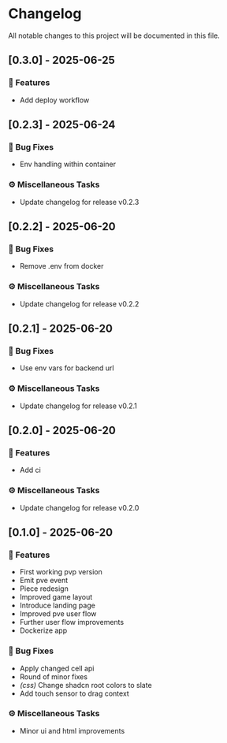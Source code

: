 # Changelog

All notable changes to this project will be documented in this file.

## [0.3.0] - 2025-06-25

### 🚀 Features

- Add deploy workflow

## [0.2.3] - 2025-06-24

### 🐛 Bug Fixes

- Env handling within container

### ⚙️ Miscellaneous Tasks

- Update changelog for release v0.2.3

## [0.2.2] - 2025-06-20

### 🐛 Bug Fixes

- Remove .env from docker

### ⚙️ Miscellaneous Tasks

- Update changelog for release v0.2.2

## [0.2.1] - 2025-06-20

### 🐛 Bug Fixes

- Use env vars for backend url

### ⚙️ Miscellaneous Tasks

- Update changelog for release v0.2.1

## [0.2.0] - 2025-06-20

### 🚀 Features

- Add ci

### ⚙️ Miscellaneous Tasks

- Update changelog for release v0.2.0

## [0.1.0] - 2025-06-20

### 🚀 Features

- First working pvp version
- Emit pve event
- Piece redesign
- Improved game layout
- Introduce landing page
- Improved pve user flow
- Further user flow improvements
- Dockerize app

### 🐛 Bug Fixes

- Apply changed cell api
- Round of minor fixes
- *(css)* Change shadcn root colors to slate
- Add touch sensor to drag context

### ⚙️ Miscellaneous Tasks

- Minor ui and html improvements

<!-- generated by git-cliff -->

